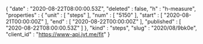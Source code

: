 {
  "date" : "2020-08-22T08:00:00.53Z",
  "deleted" : false,
  "h" : "h-measure",
  "properties" : {
    "unit" : [ "steps" ],
    "num" : [ "5150" ],
    "start" : [ "2020-08-21T00:00:00Z" ],
    "end" : [ "2020-08-22T00:00:00Z" ],
    "published" : [ "2020-08-22T08:00:00.53Z" ]
  },
  "kind" : "steps",
  "slug" : "2020/08/9bk0e",
  "client_id" : "https://www-api.jvt.me/fit"
}
